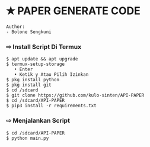 # ✭ PAPER GENERATE CODE

```
Author:
- Bolone Sengkuni

```

### ⇨  Install Script Di Termux
```
$ apt update && apt upgrade
$ termux-setup-storage  
   • Enter  
   • Ketik y Atau Pilih Izinkan
$ pkg install python
$ pkg install git
$ cd /sdcard
$ git clone https://github.com/kulo-sinten/API-PAPER
$ cd /sdcard/API-PAPER
$ pip3 install -r requirements.txt
```
### ⇨  Menjalankan Script
```
$ cd /sdcard/API-PAPER
$ python main.py

```
